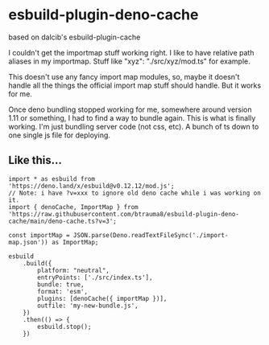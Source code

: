 # esbuild-plugin-deno-cache

based on dalcib's esbuild-plugin-cache

I couldn't get the importmap stuff working right.
I like to have relative path aliases in my importmap.
Stuff like "xyz": "./src/xyz/mod.ts" for example.

This doesn't use any fancy import map modules, so, maybe it doesn't handle all the things the official import map stuff should handle.
But it works for me.

Once deno bundling stopped working for me, somewhere around version 1.11 or something, I had to find a way to bundle again.
This is what is finally working. I'm just bundling server code (not css, etc). A bunch of ts down to one single js file for deploying.


## Like this...

    import * as esbuild from 'https://deno.land/x/esbuild@v0.12.12/mod.js';
    // Note: i have ?v=xxx to ignore old deno cache while i was working on it.
    import { denoCache, ImportMap } from 'https://raw.githubusercontent.com/btrauma8/esbuild-plugin-deno-cache/main/deno-cache.ts?v=3';

    const importMap = JSON.parse(Deno.readTextFileSync('./import-map.json')) as ImportMap;

    esbuild
        .build({
            platform: "neutral",
            entryPoints: ['./src/index.ts'],
            bundle: true,
            format: 'esm',
            plugins: [denoCache({ importMap })],
            outfile: 'my-new-bundle.js',
        })
        .then(() => {
            esbuild.stop();
        })
